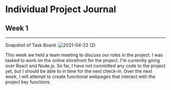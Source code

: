 # Individual Project Journal 


## Week 1 
---

Snapshot of Task Board: 
![2021-04-22 (2)](https://user-images.githubusercontent.com/13292772/115828927-2d5dbc00-a3c3-11eb-93c7-76a2e7d5f802.png)

This week we held a team meeting to discuss our roles in the project. I was tasked to work on the online storefront for the project. I'm currently going over React and Node.js. So far, I have not committed any code to the project yet, but I should be able to in time for the next check-in. Over the next week, I will attempt to create functional webpages that interact with the project key functions.
